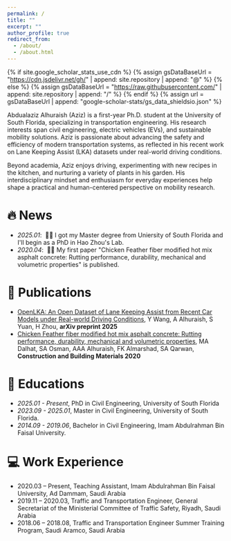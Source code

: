 ```yaml
---
permalink: /
title: ""
excerpt: ""
author_profile: true
redirect_from: 
  - /about/
  - /about.html
---
```


{% if site.google_scholar_stats_use_cdn %}
{% assign gsDataBaseUrl = "https://cdn.jsdelivr.net/gh/" | append: site.repository | append: "@" %}
{% else %}
{% assign gsDataBaseUrl = "https://raw.githubusercontent.com/" | append: site.repository | append: "/" %}
{% endif %}
{% assign url = gsDataBaseUrl | append: "google-scholar-stats/gs_data_shieldsio.json" %}

<span class='anchor' id='about-me'></span>

Abdualaziz Alhuraish (Aziz) is a first-year Ph.D. student at the University of South Florida, specializing in transportation engineering. His research interests span civil engineering, electric vehicles (EVs), and sustainable mobility solutions. Aziz is passionate about advancing the safety and efficiency of modern transportation systems, as reflected in his recent work on Lane Keeping Assist (LKA) datasets under real-world driving conditions.

Beyond academia, Aziz enjoys driving, experimenting with new recipes in the kitchen, and nurturing a variety of plants in his garden. His interdisciplinary mindset and enthusiasm for everyday experiences help shape a practical and human-centered perspective on mobility research.

# 🔥 News
- *2025.01*: &nbsp;🎉🎉 I got my Master degree from Uniersity of South Florida and I'll begin as a PhD in Hao Zhou's Lab. 
- *2020.04*: &nbsp;🎉🎉 My first paper "Chicken Feather fiber modified hot mix asphalt concrete: Rutting performance, durability, mechanical and volumetric properties" is published. 

# 📝 Publications 

- [OpenLKA: An Open Dataset of Lane Keeping Assist from Recent Car Models under Real-world Driving Conditions](https://arxiv.org/abs/2505.09092), Y Wang, A Alhuraish, S Yuan, H Zhou, **arXiv preprint 2025**
- [Chicken Feather fiber modified hot mix asphalt concrete: Rutting performance, durability, mechanical and volumetric properties](https://doi.org/10.1016/j.conbuildmat.2020.117849), MA Dalhat, SA Osman, AAA Alhuraish, FK Almarshad, SA Qarwan, **Construction and Building Materials 2020**


# 📖 Educations
- *2025.01 - Present*, PhD in Civil Engineering, University of South Florida
- *2023.09 - 2025.01*, Master in Civil Engineering, University of South Florida.
- *2014.09 - 2019.06*, Bachelor in Civil Engineering, Imam Abdulrahman Bin Faisal University.

# 💻 Work Experience
- 2020.03 – Present, Teaching Assistant, Imam Abdulrahman Bin Faisal University, Ad Dammam, Saudi Arabia
- 2019.11 – 2020.03, Traffic and Transportation Engineer, General Secretariat of the Ministerial Committee of Traffic Safety, Riyadh, Saudi Arabia
- 2018.06 – 2018.08, Traffic and Transportation Engineer Summer Training Program, Saudi Aramco, Saudi Arabia

